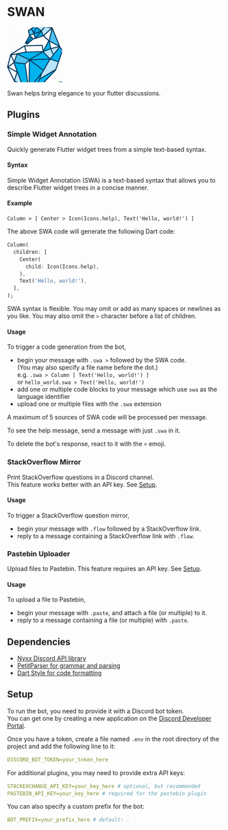 # SWAN

<img src="assets/icon.png" width="128" height="128"/>

Swan helps bring elegance to your flutter discussions.

## Plugins

### Simple Widget Annotation

Quickly generate Flutter widget trees from a simple text-based syntax.

#### Syntax

Simple Widget Annotation (SWA) is a text-based syntax that allows you to describe Flutter widget trees in a concise manner.

#### Example

```plaintext
Column > [ Center > Icon(Icons.help), Text('Hello, world!') ]
```

The above SWA code will generate the following Dart code:

```dart
Column(
  children: [
    Center(
      child: Icon(Icons.help),
    ),
    Text('Hello, world!'),
  ],
);
```

SWA syntax is flexible.
You may omit or add as many spaces or newlines as you like.
You may also omit the `>` character before a list of children.

#### Usage

To trigger a code generation from the bot,

- begin your message with `.swa >` followed by the SWA code.  
  (You may also specify a file name before the dot.)  
  e.g. `.swa > Column [ Text('Hello, world!') ]`  
  or `hello_world.swa > Text('Hello, world!')`
- add one or multiple code blocks to your message which use `swa` as the language identifier
- upload one or multiple files with the `.swa` extension

A maximum of 5 sources of SWA code will be processed per message.

To see the help message, send a message with just `.swa` in it.

To delete the bot's response, react to it with the 💀 emoji.

### StackOverflow Mirror

Print StackOverflow questions in a Discord channel.  
This feature works better with an API key. See [Setup](#setup).

#### Usage

To trigger a StackOverflow question mirror,

- begin your message with `.flow` followed by a StackOverflow link.
- reply to a message containing a StackOverflow link with `.flow`.

### Pastebin Uploader

Upload files to Pastebin.
This feature requires an API key. See [Setup](#setup).

#### Usage

To upload a file to Pastebin,

- begin your message with `.paste`, and attach a file (or multiple) to it.
- reply to a message containing a file (or multiple) with `.paste`.

## Dependencies

- [Nyxx Discord API library](https://pub.dev/packages/nyxx)
- [PetitParser for grammar and parsing](https://pub.dev/packages/petitparser)
- [Dart Style for code formatting](https://pub.dev/packages/dart_style)

## Setup

To run the bot, you need to provide it with a Discord bot token.  
You can get one by creating a new application on the [Discord Developer Portal](https://discord.com/developers/applications).

Once you have a token, create a file named `.env` in the root directory of the project and add the following line to it:

```yml
DISCORD_BOT_TOKEN=your_token_here
```

For additional plugins, you may need to provide extra API keys:

```yml
STACKEXCHANGE_API_KEY=your_key_here # optional, but recommended
PASTEBIN_API_KEY=your_key_here # required for the pastebin plugin
```

You can also specify a custom prefix for the bot:

```yml
BOT_PREFIX=your_prefix_here # default: .
```

